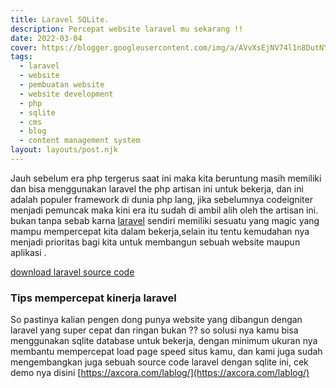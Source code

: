 ```yaml
---
title: Laravel SQLite.
description: Percepat website laravel mu sekarang !!
date: 2022-03-04
cover: https://blogger.googleusercontent.com/img/a/AVvXsEjNV74l1n8DutNYTWJbL2MuK3f7QVFAk-GtCpJshe3Ft9RIS3EkDrgfVFjdEju6oWCgYYp1lqgnNSTLVnFrrAaDPPVw0O2VrsVFzjc8HnzOwvdReWN3_8mq-WdDoURi8XIXoMJ1PDCKo8qLSrONxXsky4hIz9a5r2IRwjR1ebHb2MZSas-ZunYAXwViCg=s2048
tags: 
  - laravel
  - website
  - pembuatan website
  - website development
  - php
  - sqlite
  - cms
  - blog
  - content management system
layout: layouts/post.njk
---
```


Jauh sebelum era php tergerus saat ini maka kita beruntung masih memiliki dan bisa menggunakan laravel the php artisan ini untuk bekerja, dan ini adalah populer framework di dunia php lang, jika sebelumnya codeigniter menjadi pemuncak maka kini era itu sudah di ambil alih oleh the artisan ini. bukan tanpa sebab karna [laravel](https://laravel.com/) sendiri memiliki sesuatu yang magic yang mampu mempercepat kita dalam bekerja,selain itu tentu kemudahan nya menjadi prioritas bagi kita untuk membangun sebuah website maupun aplikasi .

[download laravel source code](https://github.com/mesinkasir?tab=repositories&q=laravel&type=&language=&sort=)

### Tips mempercepat kinerja laravel

So pastinya kalian pengen dong punya website yang dibangun dengan laravel yang super cepat dan ringan bukan ?? so solusi nya kamu bisa menggunakan sqlite database untuk bekerja, dengan minimum ukuran nya membantu mempercepat load page speed situs kamu, dan kami juga sudah mengembangkan juga sebuah source code laravel dengan sqlite ini, cek demo nya disini [https://axcora.com/lablog/](https://axcora.com/lablog/)
